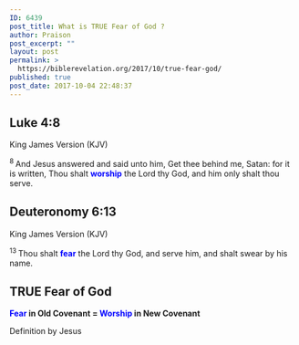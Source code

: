 ```yaml
---
ID: 6439
post_title: What is TRUE Fear of God ?
author: Praison
post_excerpt: ""
layout: post
permalink: >
  https://biblerevelation.org/2017/10/true-fear-god/
published: true
post_date: 2017-10-04 22:48:37
---
```

<h2 class="passage-display"><span class="passage-display-bcv">Luke 4:8</span></h2>
<p class="passage-display"><span class="passage-display-version">King James Version (KJV)</span></p>
<span id="en-KJV-25072" class="text Luke-4-8"><sup class="versenum">8 </sup>And Jesus answered and said unto him, Get thee behind me, Satan: for it is written, Thou shalt <span style="color: #0000ff;"><strong>worship</strong></span> the Lord thy God, and him only shalt thou serve.</span>
<h2 class="passage-display"><span class="passage-display-bcv">Deuteronomy 6:13</span></h2>
<p class="passage-display"><span class="passage-display-version">King James Version (KJV)</span></p>
<span id="en-KJV-5100" class="text Deut-6-13"><sup class="versenum">13 </sup>Thou shalt <span style="color: #0000ff;"><strong>fear</strong></span> the <span class="small-caps">Lord</span> thy God, and serve him, and shalt swear by his name.</span>
<h2>TRUE Fear of God</h2>
<strong><span style="color: #0000ff;">Fear</span> in Old Covenant = <span style="color: #0000ff;">Worship</span> in New Covenant </strong>

Definition by Jesus